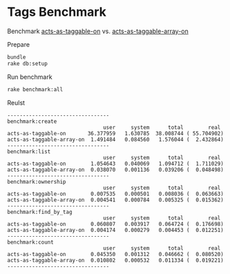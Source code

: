 # Tags Benchmark
Benchmark [acts-as-taggable-on](https://github.com/mbleigh/acts-as-taggable-on) vs. [acts-as-taggable-array-on](https://github.com/tmiyamon/acts-as-taggable-array-on)

Prepare
```Bash
bundle
rake db:setup
```

Run benchmark
```Bash
rake benchmark:all
```

Reulst
```
---------------------------------
benchmark:create
                               user     system      total        real
acts-as-taggable-on       36.377959   1.630785  38.008744 ( 55.704902)
acts-as-taggable-array-on  1.491484   0.084560   1.576044 (  2.432864)
---------------------------------
benchmark:list
                               user     system      total        real
acts-as-taggable-on        1.054643   0.040069   1.094712 (  1.711029)
acts-as-taggable-array-on  0.038070   0.001136   0.039206 (  0.048498)
---------------------------------
benchmark:ownership
                               user     system      total        real
acts-as-taggable-on        0.007535   0.000501   0.008036 (  0.063663)
acts-as-taggable-array-on  0.004541   0.000784   0.005325 (  0.015362)
---------------------------------
benchmark:find_by_tag
                               user     system      total        real
acts-as-taggable-on        0.060807   0.003917   0.064724 (  0.176698)
acts-as-taggable-array-on  0.004174   0.000279   0.004453 (  0.012251)
---------------------------------
benchmark:count
                               user     system      total        real
acts-as-taggable-on        0.045350   0.001312   0.046662 (  0.080520)
acts-as-taggable-array-on  0.010802   0.000532   0.011334 (  0.019221)
---------------------------------
```
